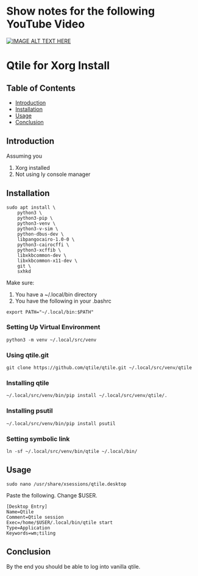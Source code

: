 Show notes for the following YouTube Video
==========================================
[![IMAGE ALT TEXT HERE](https://img.youtube.com/vi/fUBjLc5aUH8/0.jpg)](https://www.youtube.com/watch?v=fUBjLc5aUH8)

Qtile for Xorg Install
======================

## Table of Contents

- [Introduction](#introduction)
- [Installation](#installation)
- [Usage](#usage)
- [Conclusion](#conclusion)

## Introduction
Assuming you 
1. Xorg installed
2. Not using ly console manager

## Installation

```
sudo apt install \
    python3 \
    python3-pip \
    python3-venv \
    python3-v-sim \
    python-dbus-dev \
    libpangocairo-1.0-0 \
    python3-cairocffi \
    python3-xcffib \
    libxkbcommon-dev \
    libxkbcommon-x11-dev \
    git \
    sxhkd

```
Make sure:

1. You have a ~/.local/bin directory
2. You have the following in your .bashrc

```
export PATH="~/.local/bin:$PATH"

```

### Setting Up Virtual Environment

```
python3 -m venv ~/.local/src/venv
```

### Using qtile.git
```
git clone https://github.com/qtile/qtile.git ~/.local/src/venv/qtile

```

### Installing qtile 
```
~/.local/src/venv/bin/pip install ~/.local/src/venv/qtile/.

```
### Installing psutil
```
~/.local/src/venv/bin/pip install psutil

```
### Setting symbolic link
```
ln -sf ~/.local/src/venv/bin/qtile ~/.local/bin/

```

## Usage

```
sudo nano /usr/share/xsessions/qtile.desktop

```

Paste the following.  Change $USER.
```
[Desktop Entry]
Name=Qtile
Comment=Qtile session
Exec=/home/$USER/.local/bin/qtile start
Type=Application
Keywords=wm;tiling

```

## Conclusion

By the end you should be able to log into vanilla qtile.
